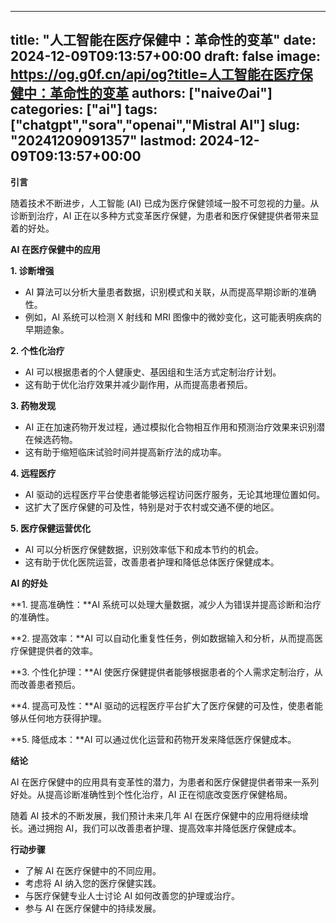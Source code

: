 
---
title: "人工智能在医疗保健中：革命性的变革"
date: 2024-12-09T09:13:57+00:00
draft: false
image: https://og.g0f.cn/api/og?title=人工智能在医疗保健中：革命性的变革
authors: ["naiveのai"]
categories: ["ai"]
tags: ["chatgpt","sora","openai","Mistral AI"]
slug: "20241209091357"
lastmod: 2024-12-09T09:13:57+00:00
---
**引言**

随着技术不断进步，人工智能 (AI) 已成为医疗保健领域一股不可忽视的力量。从诊断到治疗，AI 正在以多种方式变革医疗保健，为患者和医疗保健提供者带来显着的好处。

**AI 在医疗保健中的应用**

**1. 诊断增强**

* AI 算法可以分析大量患者数据，识别模式和关联，从而提高早期诊断的准确性。
* 例如，AI 系统可以检测 X 射线和 MRI 图像中的微妙变化，这可能表明疾病的早期迹象。

**2. 个性化治疗**

* AI 可以根据患者的个人健康史、基因组和生活方式定制治疗计划。
* 这有助于优化治疗效果并减少副作用，从而提高患者预后。

**3. 药物发现**

* AI 正在加速药物开发过程，通过模拟化合物相互作用和预测治疗效果来识别潜在候选药物。
* 这有助于缩短临床试验时间并提高新疗法的成功率。

**4. 远程医疗**

* AI 驱动的远程医疗平台使患者能够远程访问医疗服务，无论其地理位置如何。
* 这扩大了医疗保健的可及性，特别是对于农村或交通不便的地区。

**5. 医疗保健运营优化**

* AI 可以分析医疗保健数据，识别效率低下和成本节约的机会。
* 这有助于优化医院运营，改善患者护理和降低总体医疗保健成本。

**AI 的好处**

**1. 提高准确性：**AI 系统可以处理大量数据，减少人为错误并提高诊断和治疗的准确性。

**2. 提高效率：**AI 可以自动化重复性任务，例如数据输入和分析，从而提高医疗保健提供者的效率。

**3. 个性化护理：**AI 使医疗保健提供者能够根据患者的个人需求定制治疗，从而改善患者预后。

**4. 提高可及性：**AI 驱动的远程医疗平台扩大了医疗保健的可及性，使患者能够从任何地方获得护理。

**5. 降低成本：**AI 可以通过优化运营和药物开发来降低医疗保健成本。

**结论**

AI 在医疗保健中的应用具有变革性的潜力，为患者和医疗保健提供者带来一系列好处。从提高诊断准确性到个性化治疗，AI 正在彻底改变医疗保健格局。

随着 AI 技术的不断发展，我们预计未来几年 AI 在医疗保健中的应用将继续增长。通过拥抱 AI，我们可以改善患者护理、提高效率并降低医疗保健成本。

**行动步骤**

* 了解 AI 在医疗保健中的不同应用。
* 考虑将 AI 纳入您的医疗保健实践。
* 与医疗保健专业人士讨论 AI 如何改善您的护理或治疗。
* 参与 AI 在医疗保健中的持续发展。